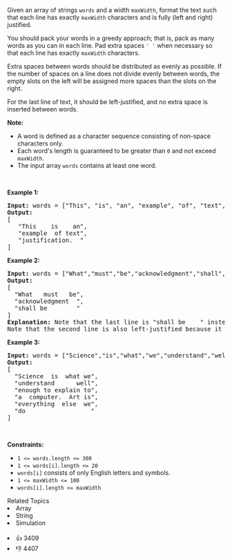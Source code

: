 <p>Given an array of strings <code>words</code> and a width <code>maxWidth</code>, format the text such that each line has exactly <code>maxWidth</code> characters and is fully (left and right) justified.</p>

<p>You should pack your words in a greedy approach; that is, pack as many words as you can in each line. Pad extra spaces <code>' '</code> when necessary so that each line has exactly <code>maxWidth</code> characters.</p>

<p>Extra spaces between words should be distributed as evenly as possible. If the number of spaces on a line does not divide evenly between words, the empty slots on the left will be assigned more spaces than the slots on the right.</p>

<p>For the last line of text, it should be left-justified, and no extra space is inserted between words.</p>

<p><strong>Note:</strong></p>

<ul> 
 <li>A word is defined as a character sequence consisting of non-space characters only.</li> 
 <li>Each word's length is guaranteed to be greater than <code>0</code> and not exceed <code>maxWidth</code>.</li> 
 <li>The input array <code>words</code> contains at least one word.</li> 
</ul>

<p>&nbsp;</p> 
<p><strong class="example">Example 1:</strong></p>

<pre>
<strong>Input:</strong> words = ["This", "is", "an", "example", "of", "text", "justification."], maxWidth = 16
<strong>Output:</strong>
[
&nbsp; &nbsp;"This &nbsp; &nbsp;is &nbsp; &nbsp;an",
&nbsp; &nbsp;"example &nbsp;of text",
&nbsp; &nbsp;"justification. &nbsp;"
]</pre>

<p><strong class="example">Example 2:</strong></p>

<pre>
<strong>Input:</strong> words = ["What","must","be","acknowledgment","shall","be"], maxWidth = 16
<strong>Output:</strong>
[
&nbsp; "What &nbsp; must &nbsp; be",
&nbsp; "acknowledgment &nbsp;",
&nbsp; "shall be &nbsp; &nbsp; &nbsp; &nbsp;"
]
<strong>Explanation:</strong> Note that the last line is "shall be    " instead of "shall     be", because the last line must be left-justified instead of fully-justified.
Note that the second line is also left-justified because it contains only one word.</pre>

<p><strong class="example">Example 3:</strong></p>

<pre>
<strong>Input:</strong> words = ["Science","is","what","we","understand","well","enough","to","explain","to","a","computer.","Art","is","everything","else","we","do"], maxWidth = 20
<strong>Output:</strong>
[
&nbsp; "Science &nbsp;is &nbsp;what we",
  "understand &nbsp; &nbsp; &nbsp;well",
&nbsp; "enough to explain to",
&nbsp; "a &nbsp;computer. &nbsp;Art is",
&nbsp; "everything &nbsp;else &nbsp;we",
&nbsp; "do &nbsp; &nbsp; &nbsp; &nbsp; &nbsp; &nbsp; &nbsp; &nbsp; &nbsp;"
]</pre>

<p>&nbsp;</p> 
<p><strong>Constraints:</strong></p>

<ul> 
 <li><code>1 &lt;= words.length &lt;= 300</code></li> 
 <li><code>1 &lt;= words[i].length &lt;= 20</code></li> 
 <li><code>words[i]</code> consists of only English letters and symbols.</li> 
 <li><code>1 &lt;= maxWidth &lt;= 100</code></li> 
 <li><code>words[i].length &lt;= maxWidth</code></li> 
</ul>

<div><div>Related Topics</div><div><li>Array</li><li>String</li><li>Simulation</li></div></div><br><div><li>👍 3409</li><li>👎 4407</li></div>